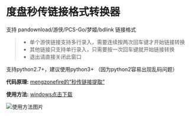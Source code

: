 # 度盘秒传链接格式转换器
支持 pandownload/游侠/PCS-Go/梦姬/bdlink 链接格式

> * 单个游侠链接支持多行录入，需要连续按两次回车键才开始链接转换
> * 其他链接只支持单行录入，只需要按一次回车键就开始链接转换
> * 退出请直接关闭此窗口

支持python2.7+，建议使用python3+ （因为python2容易出现乱码问题）

**代码原理:**
[mengzonefire的“秒传链接提取”](https://greasyfork.org/scripts/397324-%E7%A7%92%E4%BC%A0%E9%93%BE%E6%8E%A5%E6%8F%90%E5%8F%96/code/%E7%A7%92%E4%BC%A0%E9%93%BE%E6%8E%A5%E6%8F%90%E5%8F%96.user.js)

**使用方法:**
[windows点击下载](https://github.com/machinewu/dupan_link_changer/releases/download/v0.1/dupan_link_changer.exe)

![使用方法图片](https://user-images.githubusercontent.com/4166753/80190851-7ad80980-8647-11ea-9987-68cec4002ed7.gif)
